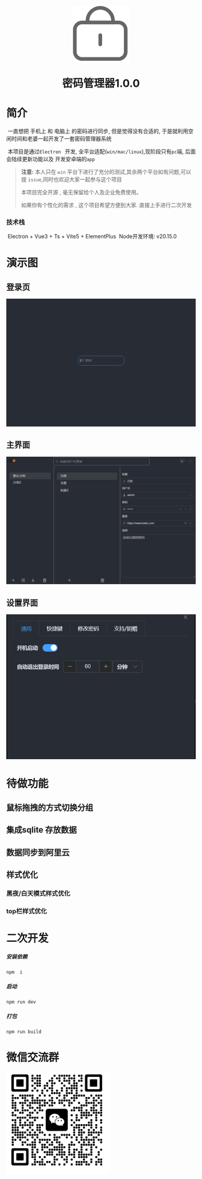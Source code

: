 



<p align="center">
	<img alt="logo" src="./README.assets/icon.png" style="width:150px">
</p>



<h1 align="center" style="margin: 30px 0 30px; font-weight: bold;">密码管理器1.0.0</h1>

# 简介

​	一直想把 手机上 和 电脑上 的密码进行同步, 但是觉得没有合适的, 于是就利用空闲时间和老婆一起开发了一套密码管理器系统



​	本项目是通过`Electron ` 开发, 全平台适配(`win/mac/linux`),现阶段只有`pc`端, 后面会陆续更新功能以及 开发安卓端的`app`

> **注意:** 本人只在 `win` 平台下进行了充分的测试,其余两个平台如有问题,可以提 `issue`,同时也欢迎大家一起参与这个项目
>
> 本项目完全开源 , 毫无保留给个人及企业免费使用。
>
> 如果你有个性化的需求 ,  这个项目希望方便到大家. 直接上手进行二次开发

### 技术栈

​	Electron + Vue3 + Ts +  Vite5 + ElementPlus
​	Node开发环境: v20.15.0

# 演示图

##  登录页

![image-20240704164747702](./README.assets/image-20240704164747702.png)



## 主界面

![image-20240704164805363](./README.assets/image-20240704164805363.png)



## 设置界面

![image-20240704164816680](./README.assets/image-20240704164816680.png)



# 待做功能

## 鼠标拖拽的方式切换分组



## 集成sqlite 存放数据



## 数据同步到阿里云

## 样式优化
###  黑夜/白天模式样式优化

### top栏样式优化


# 二次开发



##### 安装依赖

```
npm  i
```
##### 启动

```
npm run dev
```
##### 打包

```
npm run build
```





# 微信交流群

<img src="./README.assets/image-20240704170636650.png" alt="image-20240704170636650" style="zoom:50%;" />